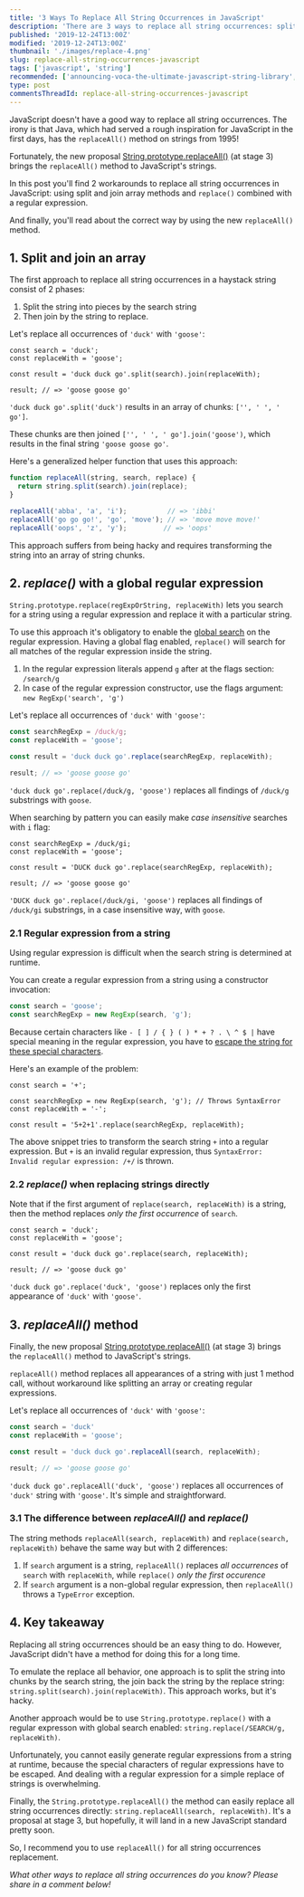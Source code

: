```yaml
---
title: '3 Ways To Replace All String Occurrences in JavaScript'
description: 'There are 3 ways to replace all string occurrences: split and join an array, replace() with a regular expression and the new replaceAll() string method.'
published: '2019-12-24T13:00Z'
modified: '2019-12-24T13:00Z'
thumbnail: './images/replace-4.png'
slug: replace-all-string-occurrences-javascript
tags: ['javascript', 'string']
recommended: ['announcing-voca-the-ultimate-javascript-string-library', 'what-every-javascript-developer-should-know-about-unicode']
type: post
commentsThreadId: replace-all-string-occurrences-javascript
---
```


JavaScript doesn't have a good way to replace all string occurrences. The irony is that Java, which had served a rough inspiration for JavaScript in the first days, has the `replaceAll()` method on strings from 1995!  

Fortunately, the new proposal [String.prototype.replaceAll()](https://github.com/tc39/proposal-string-replaceall) (at stage 3) brings the `replaceAll()` method to JavaScript's strings.  

In this post you'll find 2 workarounds to replace all string occurrences in JavaScript: using split and join array methods and `replace()` combined with a regular expression. 

And finally, you'll read about the correct way by using the new `replaceAll()` method.  

## 1. Split and join an array

The first approach to replace all string occurrences in a haystack string consist of 2 phases:

1) Split the string into pieces by the search string
2) Then join by the string to replace.  

Let's replace all occurrences of `'duck'` with `'goose'`:

```javascript{4}
const search = 'duck';
const replaceWith = 'goose';

const result = 'duck duck go'.split(search).join(replaceWith);

result; // => 'goose goose go'
```

`'duck duck go'.split('duck')` results in an array of chunks: `['', ' ', ' go']`.  

These chunks are then joined `['', ' ', ' go'].join('goose')`, which results in the final string `'goose goose go'`.  

Here's a generalized helper function that uses this approach:

```javascript
function replaceAll(string, search, replace) {
  return string.split(search).join(replace);
}

replaceAll('abba', 'a', 'i');          // => 'ibbi'
replaceAll('go go go!', 'go', 'move'); // => 'move move move!'
replaceAll('oops', 'z', 'y');         // => 'oops'
```

This approach suffers from being hacky and requires transforming the string into an array of string chunks.

## 2. *replace()* with a global regular expression

`String.prototype.replace(regExpOrString, replaceWith)` lets you search for a string using a regular expression and replace it with a particular string. 

To use this approach it's obligatory to enable the [global search](https://developer.mozilla.org/en-US/docs/Web/JavaScript/Guide/Regular_Expressions#Advanced_searching_with_flags) on the regular expression. Having a global flag enabled, `replace()` will search for all matches of the regular expression inside the string.

1) In the regular expression literals append `g` after at the flags section: `/search/g`
2) In case of the regular expression constructor, use the flags argument: `new RegExp('search', 'g')`  

Let's replace all occurrences of `'duck'` with `'goose'`:

```javascript
const searchRegExp = /duck/g;
const replaceWith = 'goose';

const result = 'duck duck go'.replace(searchRegExp, replaceWith);

result; // => 'goose goose go'
```

`'duck duck go'.replace(/duck/g, 'goose')` replaces all findings of `/duck/g` substrings with `goose`.  

When searching by pattern you can easily make *case insensitive* searches with `i` flag:

```javascript{1}
const searchRegExp = /duck/gi;
const replaceWith = 'goose';

const result = 'DUCK duck go'.replace(searchRegExp, replaceWith);

result; // => 'goose goose go'
```

`'DUCK duck go'.replace(/duck/gi, 'goose')` replaces all findings of `/duck/gi` substrings, in a case insensitive way, with `goose`.

### 2.1 Regular expression from a string

Using regular expression is difficult when the search string is determined at runtime.  

You can create a regular expression from a string using a constructor invocation: 

```javascript
const search = 'goose';
const searchRegExp = new RegExp(search, 'g');
```

Because certain characters like `- [ ] / { } ( ) * + ? . \ ^ $ |` have special meaning in the regular expression, you have to [escape the string for these special characters](https://vocajs.com/#escapeRegExp).  

Here's an example of the problem:

```javascript{3}
const search = '+';

const searchRegExp = new RegExp(search, 'g'); // Throws SyntaxError
const replaceWith = '-';

const result = '5+2+1'.replace(searchRegExp, replaceWith);
```

The above snippet tries to transform the search string `+` into a regular expression. But `+` is an invalid regular expression, thus `SyntaxError: Invalid regular expression: /+/` is thrown.   

### 2.2 *replace()* when replacing strings directly

Note that if the first argument of `replace(search, replaceWith)` is a string, then the method replaces *only the first occurrence* of `search`.  

```javascript{1}
const search = 'duck';
const replaceWith = 'goose';

const result = 'duck duck go'.replace(search, replaceWith);

result; // => 'goose duck go'
```

`'duck duck go'.replace('duck', 'goose')` replaces only the first appearance of `'duck'` with `'goose'`.  

## 3. *replaceAll()* method

Finally, the new proposal [String.prototype.replaceAll()](https://github.com/tc39/proposal-string-replaceall) (at stage 3) brings the `replaceAll()` method to JavaScript's strings.  

`replaceAll()` method replaces all appearances of a string with just 1 method call, without workaround like splitting an array or creating regular expressions.

Let's replace all occurrences of `'duck'` with `'goose'`:

```javascript
const search = 'duck'
const replaceWith = 'goose';

const result = 'duck duck go'.replaceAll(search, replaceWith);

result; // => 'goose goose go'
```

`'duck duck go'.replaceAll('duck', 'goose')` replaces all occurrences of `'duck'` string with `'goose'`. It's simple and straightforward.

### 3.1 The difference between *replaceAll()* and *replace()*

The string methods `replaceAll(search, replaceWith)` and `replace(search, replaceWith)` behave the same way but with 2 differences:

1) If `search` argument is a string, `replaceAll()` replaces *all occurrences* of `search` with `replaceWith`, while `replace()` *only the first occurence*  
2) If `search` argument is a non-global regular expression, then `replaceAll()` throws a `TypeError` exception.  

## 4. Key takeaway

Replacing all string occurrences should be an easy thing to do. However, JavaScript didn't have a method for doing this for a long time.

To emulate the replace all behavior, one approach is to split the string into chunks by the search string, the join back the string by the replace string: `string.split(search).join(replaceWith)`. This approach works, but it's hacky.

Another approach would be to use `String.prototype.replace()` with a regular expresson with global search enabled: `string.replace(/SEARCH/g, replaceWith)`.

Unfortunately, you cannot easily generate regular expressions from a string at runtime, because the special characters of regular expressions have to be escaped. And dealing with a regular expression for a simple replace of strings is overwhelming.

Finally, the `String.prototype.replaceAll()` the method can easily replace all string occurrences directly: `string.replaceAll(search, replaceWith)`. It's a proposal at stage 3, but hopefully, it will land in a new JavaScript standard pretty soon.

So, I recommend you to use `replaceAll()` for all string occurrences replacement.

*What other ways to replace all string occurrences do you know? Please share in a comment below!*
